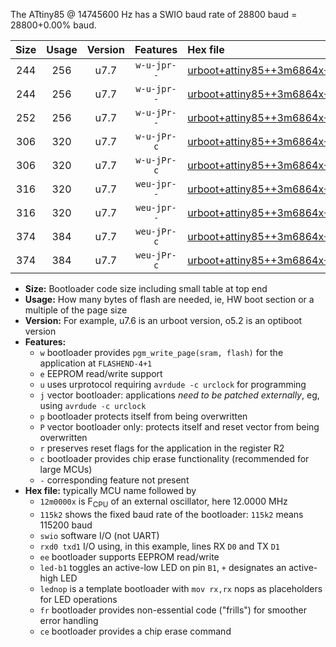 The ATtiny85 @ 14745600 Hz has a SWIO baud rate of 28800 baud = 28800+0.00% baud.

|Size|Usage|Version|Features|Hex file|
|:-:|:-:|:-:|:-:|:--|
|244|256|u7.7|`w-u-jpr--`|[urboot+attiny85++3m6864x++++7k2_swio_rxb4_txb3_led+b1.hex](https://raw.githubusercontent.com/stefanrueger/urboot.hex/main/mcus/attiny85/external_oscillator/fcpu++3m6864_Hz/br++++7k2_bps/urboot+attiny85++3m6864x++++7k2_swio_rxb4_txb3_led+b1.hex)|
|244|256|u7.7|`w-u-jpr--`|[urboot+attiny85++3m6864x++++7k2_swio_rxb4_txb3_lednop.hex](https://raw.githubusercontent.com/stefanrueger/urboot.hex/main/mcus/attiny85/external_oscillator/fcpu++3m6864_Hz/br++++7k2_bps/urboot+attiny85++3m6864x++++7k2_swio_rxb4_txb3_lednop.hex)|
|252|256|u7.7|`w-u-jPr--`|[urboot+attiny85++3m6864x++++7k2_swio_rxb4_txb3.hex](https://raw.githubusercontent.com/stefanrueger/urboot.hex/main/mcus/attiny85/external_oscillator/fcpu++3m6864_Hz/br++++7k2_bps/urboot+attiny85++3m6864x++++7k2_swio_rxb4_txb3.hex)|
|306|320|u7.7|`w-u-jPr-c`|[urboot+attiny85++3m6864x++++7k2_swio_rxb4_txb3_led+b1_fr_ce.hex](https://raw.githubusercontent.com/stefanrueger/urboot.hex/main/mcus/attiny85/external_oscillator/fcpu++3m6864_Hz/br++++7k2_bps/urboot+attiny85++3m6864x++++7k2_swio_rxb4_txb3_led+b1_fr_ce.hex)|
|306|320|u7.7|`w-u-jPr-c`|[urboot+attiny85++3m6864x++++7k2_swio_rxb4_txb3_lednop_fr_ce.hex](https://raw.githubusercontent.com/stefanrueger/urboot.hex/main/mcus/attiny85/external_oscillator/fcpu++3m6864_Hz/br++++7k2_bps/urboot+attiny85++3m6864x++++7k2_swio_rxb4_txb3_lednop_fr_ce.hex)|
|316|320|u7.7|`weu-jpr--`|[urboot+attiny85++3m6864x++++7k2_swio_rxb4_txb3_ee_led+b1.hex](https://raw.githubusercontent.com/stefanrueger/urboot.hex/main/mcus/attiny85/external_oscillator/fcpu++3m6864_Hz/br++++7k2_bps/urboot+attiny85++3m6864x++++7k2_swio_rxb4_txb3_ee_led+b1.hex)|
|316|320|u7.7|`weu-jpr--`|[urboot+attiny85++3m6864x++++7k2_swio_rxb4_txb3_ee_lednop.hex](https://raw.githubusercontent.com/stefanrueger/urboot.hex/main/mcus/attiny85/external_oscillator/fcpu++3m6864_Hz/br++++7k2_bps/urboot+attiny85++3m6864x++++7k2_swio_rxb4_txb3_ee_lednop.hex)|
|374|384|u7.7|`weu-jPr-c`|[urboot+attiny85++3m6864x++++7k2_swio_rxb4_txb3_ee_led+b1_fr_ce.hex](https://raw.githubusercontent.com/stefanrueger/urboot.hex/main/mcus/attiny85/external_oscillator/fcpu++3m6864_Hz/br++++7k2_bps/urboot+attiny85++3m6864x++++7k2_swio_rxb4_txb3_ee_led+b1_fr_ce.hex)|
|374|384|u7.7|`weu-jPr-c`|[urboot+attiny85++3m6864x++++7k2_swio_rxb4_txb3_ee_lednop_fr_ce.hex](https://raw.githubusercontent.com/stefanrueger/urboot.hex/main/mcus/attiny85/external_oscillator/fcpu++3m6864_Hz/br++++7k2_bps/urboot+attiny85++3m6864x++++7k2_swio_rxb4_txb3_ee_lednop_fr_ce.hex)|

- **Size:** Bootloader code size including small table at top end
- **Usage:** How many bytes of flash are needed, ie, HW boot section or a multiple of the page size
- **Version:** For example, u7.6 is an urboot version, o5.2 is an optiboot version
- **Features:**
  + `w` bootloader provides `pgm_write_page(sram, flash)` for the application at `FLASHEND-4+1`
  + `e` EEPROM read/write support
  + `u` uses urprotocol requiring `avrdude -c urclock` for programming
  + `j` vector bootloader: applications *need to be patched externally*, eg, using `avrdude -c urclock`
  + `p` bootloader protects itself from being overwritten
  + `P` vector bootloader only: protects itself and reset vector from being overwritten
  + `r` preserves reset flags for the application in the register R2
  + `c` bootloader provides chip erase functionality (recommended for large MCUs)
  + `-` corresponding feature not present
- **Hex file:** typically MCU name followed by
  + `12m0000x` is F<sub>CPU</sub> of an external oscillator, here 12.0000 MHz
  + `115k2` shows the fixed baud rate of the bootloader: `115k2` means 115200 baud
  + `swio` software I/O (not UART)
  + `rxd0 txd1` I/O using, in this example, lines RX `D0` and TX `D1`
  + `ee` bootloader supports EEPROM read/write
  + `led-b1` toggles an active-low LED on pin `B1`, `+` designates an active-high LED
  + `lednop` is a template bootloader with `mov rx,rx` nops as placeholders for LED operations
  + `fr` bootloader provides non-essential code ("frills") for smoother error handling
  + `ce` bootloader provides a chip erase command
